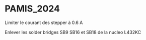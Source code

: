 # PAMIS_2024


Limiter le courant des stepper à 0.6 A

Enlever les solder bridges SB9 SB16 et SB18 de la nucleo L432KC
